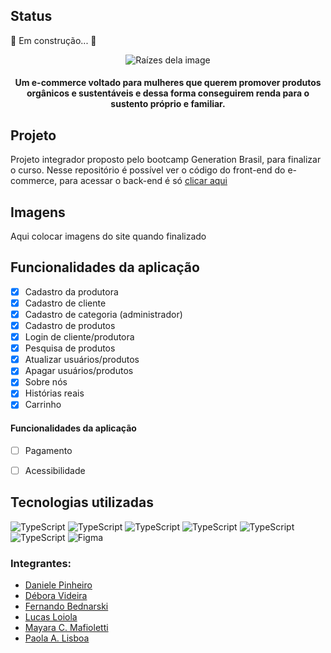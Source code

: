 <h2>Status</h2>
 🚧   Em construção...  🚧

<p align="center">
  <img src="https://user-images.githubusercontent.com/72114647/112768649-59b82f80-8ff3-11eb-9453-a14ca99adaec.png" alt="Raízes dela image"/>
</p>

<h4 align="center">Um e-commerce voltado para mulheres que querem promover produtos orgânicos e sustentáveis e dessa forma conseguirem renda para o sustento próprio e familiar.</h4>


<h2>Projeto</h2>
Projeto integrador proposto pelo bootcamp Generation Brasil, para finalizar o curso. Nesse repositório é possível ver o código do front-end do e-commerce, para acessar o back-end é só <a href="https://github.com/ddsp-pinheiro/raizesdela-PI/">clicar aqui</a>

<h2>Imagens</h2>
Aqui colocar imagens do site quando finalizado 

<h2>Funcionalidades da aplicação</h2>

- [x] Cadastro da produtora
- [x] Cadastro de cliente
- [x] Cadastro de categoria (administrador)
- [x] Cadastro de produtos
- [x] Login de cliente/produtora
- [x] Pesquisa de produtos
- [x] Atualizar usuários/produtos
- [x] Apagar usuários/produtos
- [x] Sobre nós
- [x] Histórias reais
- [x] Carrinho

<h4>Funcionalidades da aplicação</h4>

- [ ] Pagamento
- [ ] Acessibilidade 




<h2>Tecnologias utilizadas</h2>
<img alt="TypeScript" src="https://img.shields.io/badge/JavaScript-323330?style=for-the-badge&logo=javascript&logoColor=F7DF1E"/>
<img alt="TypeScript" src="https://img.shields.io/badge/Bootstrap-563D7C?style=for-the-badge&logo=bootstrap&logoColor=white"/>
<img alt="TypeScript" src="https://img.shields.io/badge/HTML-239120?style=for-the-badge&logo=html5&logoColor=white"/>
<img alt="TypeScript" src="https://img.shields.io/badge/typescript%20-%23007ACC.svg?&style=for-the-badge&logo=typescript&logoColor=white"/>
<img alt="TypeScript" src="https://img.shields.io/badge/CSS-239120?&style=for-the-badge&logo=css3&logoColor=white"/>
<img alt="TypeScript" src="https://img.shields.io/badge/Angular-DD0031?style=for-the-badge&logo=angular&logoColor=white"/>
<img alt="Figma" src="https://img.shields.io/badge/figma%20-%23F24E1E.svg?&style=for-the-badge&logo=figma&logoColor=white"/>


### Integrantes:

- [Daniele Pinheiro](https://github.com/ddsp-pinheiro/) 
- [Débora Videira](https://github.com/DebVidMon/) 
- [Fernando Bednarski](https://github.com/fbedn/) 
- [Lucas Loiola](https://github.com/lucasloiola/) 
- [Mayara C. Mafioletti](https://github.com/Mayaramafioletti/)
- [Paola A. Lisboa](https://github.com/ofpaola/) 

